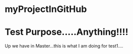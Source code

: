 # myProjectInGitHub
Test Purpose.....Anything!!!!
===========================================
Up we have in Master...this is what I am doing for test1....
